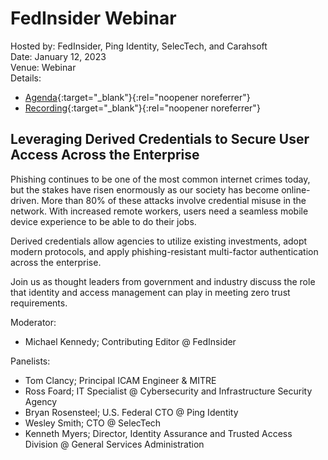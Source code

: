 # FedInsider Webinar
Hosted by: FedInsider, Ping Identity, SelecTech, and Carahsoft<br>
Date: January 12, 2023<br>
Venue: Webinar<br>
Details: 
- [Agenda](https://www.fedinsider.com/leveraging-derived-credentials-to-secure-user-access-across-the-enterprise/){:target="_blank"}{:rel="noopener noreferrer"} 
- [Recording](https://goto.webcasts.com/starthere.jsp?ei=1585621&tp_key=e98476a87c&sti=spkr){:target="_blank"}{:rel="noopener noreferrer"} 

## Leveraging Derived Credentials to Secure User Access Across the Enterprise 
Phishing continues to be one of the most common internet crimes today, but the stakes have risen enormously as our society has become online-driven. More than 80% of these attacks involve credential misuse in the network. With increased remote workers, users need a seamless mobile device experience  to be able to do their jobs.  

Derived credentials allow agencies to utilize existing investments, adopt modern protocols, and apply phishing-resistant multi-factor authentication across the enterprise.

Join us as thought leaders from government and industry discuss the role that identity and access management can play in meeting zero trust requirements.

Moderator: 
- Michael Kennedy; Contributing Editor @ FedInsider
 
Panelists:
- Tom Clancy; Principal ICAM Engineer & MITRE
- Ross Foard; IT Specialist @ Cybersecurity and Infrastructure Security Agency
- Bryan Rosensteel; U.S. Federal CTO @ Ping Identity
- Wesley Smith; CTO @ SelecTech
- Kenneth Myers; Director, Identity Assurance and Trusted Access Division @ General Services Administration